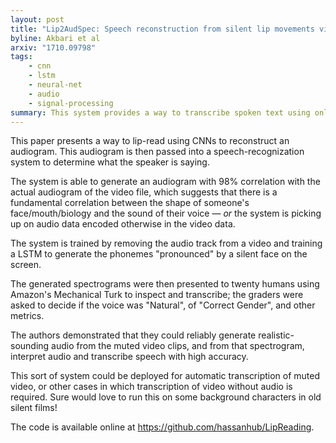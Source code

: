 ```yaml
---
layout: post
title: "Lip2AudSpec: Speech reconstruction from silent lip movements video"
byline: Akbari et al
arxiv: "1710.09798"
tags:
    - cnn
    - lstm
    - neural-net
    - audio
    - signal-processing
summary: This system provides a way to transcribe spoken text using only video of a speaking face with no accompanying audio.
---
```


This paper presents a way to lip-read using CNNs to reconstruct an audiogram. This audiogram is then passed into a speech-recognization system to determine what the speaker is saying.

The system is able to generate an audiogram with 98% correlation with the actual audiogram of the video file, which suggests that there is a fundamental correlation between the shape of someone's face/mouth/biology and the sound of their voice — _or_ the system is picking up on audio data encoded otherwise in the video data.

The system is trained by removing the audio track from a video and training a LSTM to generate the phonemes "pronounced" by a silent face on the screen.

The generated spectrograms were then presented to twenty humans using Amazon's Mechanical Turk to inspect and transcribe; the graders were asked to decide if the voice was "Natural", of "Correct Gender", and other metrics.

The authors demonstrated that they could reliably generate realistic-sounding audio from the muted video clips, and from that spectrogram, interpret audio and transcribe speech with high accuracy.

This sort of system could be deployed for automatic transcription of muted video, or other cases in which transcription of video without audio is required. Sure would love to run this on some background characters in old silent films!

The code is available online at https://github.com/hassanhub/LipReading.
